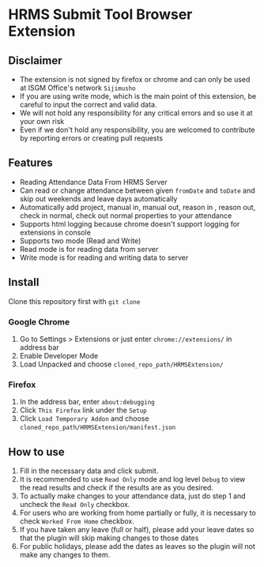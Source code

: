 # HRMS Submit Tool Browser Extension

## Disclaimer
* The extension is not signed by firefox or chrome and can only be used at ISGM Office's network `Sijimusho`
* If you are using write mode, which is the main point of this extension, be careful to input the correct and valid data.
* We will not hold any responsibility for any critical errors and so use it at your own risk
* Even if we don't hold any responsibility, you are welcomed to contribute by reporting errors or creating pull requests

## Features
* Reading Attendance Data From HRMS Server
* Can read or change attendance between given `fromDate` and `toDate` and skip out weekends and leave days automatically
* Automatically add project, manual in, manual out, reason in , reason out, check in normal, check out normal properties to your attendance
* Supports html logging because chrome doesn't support logging for extensions in console
* Supports two mode (Read and Write)
* Read mode is for reading data from server
* Write mode is for reading and writing data to server

## Install
Clone this repository first with `git clone`
### Google Chrome
1. Go to Settings > Extensions or just enter `chrome://extensions/` in address bar
2. Enable Developer Mode
3. Load Unpacked and choose `cloned_repo_path/HRMSExtension/`
### Firefox
1. In the address bar, enter `about:debugging`
2. Click `This Firefox` link under the `Setup`
3. Click `Load Temporary Addon` and choose `cloned_repo_path/HRMSExtension/manifest.json`

## How to use
1. Fill in the necessary data and click submit.
2. It is recommended to use `Read Only` mode and log level `Debug` to view the read results and check if the results are as you desired.
3. To actually make changes to your attendance data, just do step 1 and uncheck the `Read Only` checkbox.
4. For users who are working from home partially or fully, it is necessary to check `Worked From Home` checkbox.
5. If you have taken any leave (full or half), please add your leave dates so that the plugin will skip making changes to those dates
6. For public holidays, please add the dates as leaves so the plugin will not make any changes to them.
